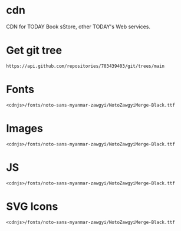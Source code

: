 # cdn
CDN for TODAY Book sStore, other TODAY's Web services.


# Get git tree
```
https://api.github.com/repositories/703439403/git/trees/main
```

# Fonts
```
<cdnjs>/fonts/noto-sans-myanmar-zawgyi/NotoZawgyiMerge-Black.ttf
```


# Images
```
<cdnjs>/fonts/noto-sans-myanmar-zawgyi/NotoZawgyiMerge-Black.ttf
```

# JS
```
<cdnjs>/fonts/noto-sans-myanmar-zawgyi/NotoZawgyiMerge-Black.ttf
```

# SVG Icons
```
<cdnjs>/fonts/noto-sans-myanmar-zawgyi/NotoZawgyiMerge-Black.ttf
```
